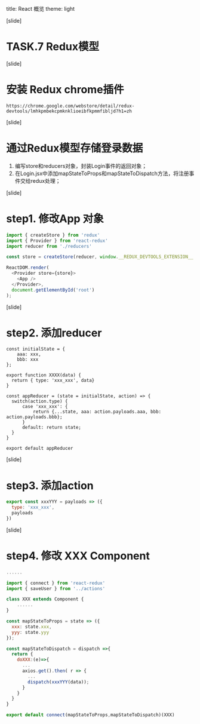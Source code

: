 title: React 概览
theme: light

[slide]
# TASK.7 Redux模型


[slide]
# 安装 Redux chrome插件
```
https://chrome.google.com/webstore/detail/redux-devtools/lmhkpmbekcpmknklioeibfkpmmfibljd?h1=zh
```


[slide]
# 通过Redux模型存储登录数据

1. 编写store和reducers对象，封装Login事件的返回对象；
2. 在Login.jsx中添加mapStateToProps和mapStateToDispatch方法，将注册事件交给redux处理；


[slide]
# step1. 修改App 对象
```js
import { createStore } from 'redux'
import { Provider } from 'react-redux'
import reducer from './reducers'

const store = createStore(reducer, window.__REDUX_DEVTOOLS_EXTENSION__ && window.__REDUX_DEVTOOLS_EXTENSION__())

ReactDOM.render(
  <Provider store={store}>
    <App />
  </Provider>, 
  document.getElementById('root')
);
```

[slide]
# step2. 添加reducer
```
const initialState = { 
    aaa: xxx, 
    bbb: xxx
};

export function XXXX(data) {
  return { type: 'xxx_xxx', data}
}

const appReducer = (state = initialState, action) => {
  switch(action.type) {
      case 'xxx_xxx': {
          return {...state, aaa: action.payloads.aaa, bbb: action.payloads.bbb};
      }
      default: return state;
  }
}

export default appReducer
```


[slide]
# step3. 添加action
```js
export const xxxYYY = payloads => ({
  type: 'xxx_xxx', 
  payloads
})
```

[slide]
# step4. 修改 XXX Component
```js
......

import { connect } from 'react-redux'
import { saveUser } from '../actions'

class XXX extends Component {
    ......
}

const mapStateToProps = state => ({
  xxx: state.xxx,
  yyy: state.yyy
});

const mapStateToDispatch = dispatch =>{
  return {
    doXXX:(e)=>{
      ...
      axios.get().then( r => {
        ...
        dispatch(xxxYYY(data));
      }
    }
  }
}

export default connect(mapStateToProps,mapStateToDispatch)(XXX)
```

